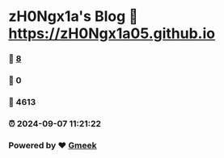 # zH0Ngx1a's Blog :link: https://zH0Ngx1a05.github.io 
### :page_facing_up: [8](https://zH0Ngx1a05.github.io/tag.html) 
### :speech_balloon: 0 
### :hibiscus: 4613 
### :alarm_clock: 2024-09-07 11:21:22 
### Powered by :heart: [Gmeek](https://github.com/Meekdai/Gmeek)
